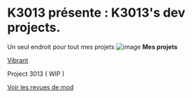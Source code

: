 # K3013 présente : K3013's dev projects.
Un seul endroit pour tout mes projets
![image](https://github.com/user-attachments/assets/a80eaf6b-2ee3-4c9e-b720-0d990ad658fa)
**Mes projets**

[Vibrant](Vibrant/)

Project 3013 ( WIP )

[Voir les revues de mod](Reviews/)
